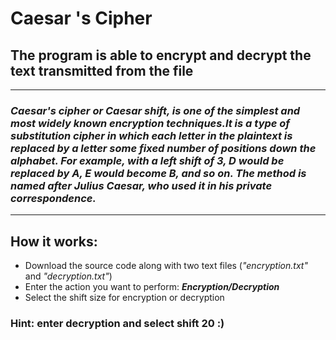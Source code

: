 # Caesar 's Cipher

## The program is able to encrypt and decrypt the text transmitted from the file

___

### _Caesar's cipher or Caesar shift, is one of the simplest and most widely known encryption techniques.It is a type of substitution cipher in which each letter in the plaintext is replaced by a letter some fixed number of positions down the alphabet. For example, with a left shift of 3, D would be replaced by A, E would become B, and so on. The method is named after Julius Caesar, who used it in his private correspondence._

___

## How it works:
- Download the source code along with two text files (*"encryption.txt"* and *"decryption.txt"*)
- Enter the action you want to perform: ***Encryption/Decryption***
- Select the shift size for encryption or decryption

### Hint: enter decryption and select shift 20 :)

